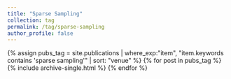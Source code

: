 ```yaml
---
title: "Sparse Sampling"
collection: tag
permalink: /tag/sparse-sampling
author_profile: false
---
```

{% assign pubs_tag = site.publications | where_exp:"item", "item.keywords contains 'sparse sampling'" | sort: "venue" %}
{% for post in pubs_tag %}
  {% include archive-single.html %}
{% endfor %}